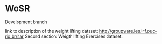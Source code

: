 # WoSR
Development branch

link to description of the weight lifting dataset:
http://groupware.les.inf.puc-rio.br/har
Second section: Weigth lifting Exercises dataset.

